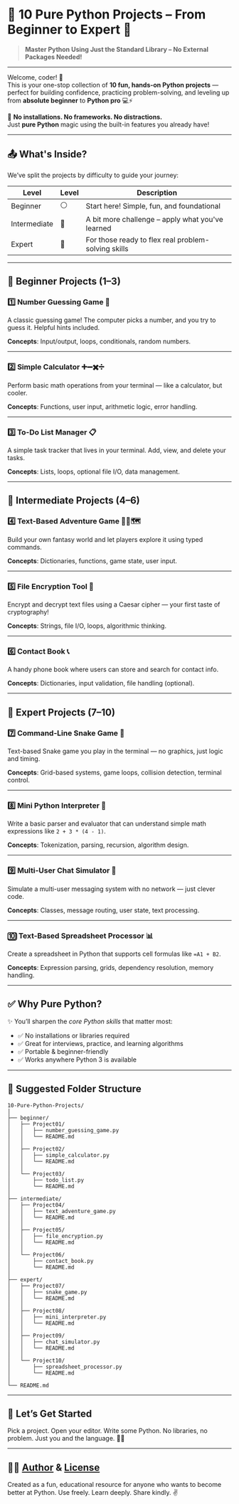 # 🐍 10 Pure Python Projects – From Beginner to Expert 🚀  

> **Master Python Using Just the Standard Library – No External Packages Needed!**

---

Welcome, coder! 👋  
This is your one-stop collection of **10 fun, hands-on Python projects** — perfect for building confidence, practicing problem-solving, and leveling up from **absolute beginner** to **Python pro** 💻⚡

🔧 **No installations. No frameworks. No distractions.**  
Just **pure Python** magic using the built-in features you already have!

---

## 📤 What's Inside?

We’ve split the projects by difficulty to guide your journey:

| Level | Level | Description |
|-------|-------|-------------|
| Beginner | ⚪ | Start here! Simple, fun, and foundational |
| Intermediate | 🔵 | A bit more challenge – apply what you've learned |
| Expert | 🔴 | For those ready to flex real problem-solving skills |

---

## 🧒 Beginner Projects (1–3)

### 1️⃣ Number Guessing Game 🎯  

A classic guessing game! The computer picks a number, and you try to guess it. Helpful hints included.

**Concepts**: Input/output, loops, conditionals, random numbers.

---

### 2️⃣ Simple Calculator ➕➖✖️➗

Perform basic math operations from your terminal — like a calculator, but cooler.

**Concepts**: Functions, user input, arithmetic logic, error handling.

---

### 3️⃣ To-Do List Manager 📋  

A simple task tracker that lives in your terminal. Add, view, and delete your tasks.

**Concepts**: Lists, loops, optional file I/O, data management.

---

## 👨 Intermediate Projects (4–6)

### 4️⃣ Text-Based Adventure Game 🧙‍♂️🗺️  

Build your own fantasy world and let players explore it using typed commands.

**Concepts**: Dictionaries, functions, game state, user input.

---

### 5️⃣ File Encryption Tool 🔐  

Encrypt and decrypt text files using a Caesar cipher — your first taste of cryptography!

**Concepts**: Strings, file I/O, loops, algorithmic thinking.

---

### 6️⃣ Contact Book 📞  

A handy phone book where users can store and search for contact info.

**Concepts**: Dictionaries, input validation, file handling (optional).

---

## 👴 Expert Projects (7–10)

### 7️⃣ Command-Line Snake Game 🐍  

Text-based Snake game you play in the terminal — no graphics, just logic and timing.

**Concepts**: Grid-based systems, game loops, collision detection, terminal control.

---

### 8️⃣ Mini Python Interpreter 🧮  

Write a basic parser and evaluator that can understand simple math expressions like `2 + 3 * (4 - 1)`.

**Concepts**: Tokenization, parsing, recursion, algorithm design.

---

### 9️⃣ Multi-User Chat Simulator 💬  

Simulate a multi-user messaging system with no network — just clever code.

**Concepts**: Classes, message routing, user state, text processing.

---

### 🔟 Text-Based Spreadsheet Processor 📊  

Create a spreadsheet in Python that supports cell formulas like `=A1 + B2`.

**Concepts**: Expression parsing, grids, dependency resolution, memory handling.

---

## ✅ Why Pure Python?

✨ You’ll sharpen the *core Python skills* that matter most:

- ✅ No installations or libraries required
- ✅ Great for interviews, practice, and learning algorithms
- ✅ Portable & beginner-friendly
- ✅ Works anywhere Python 3 is available

---

## 📁 Suggested Folder Structure

```plaintext
10-Pure-Python-Projects/
│
├── beginner/
│   ├── Project01/
│   │   ├── number_guessing_game.py
│   │   └── README.md
│   │
│   ├── Project02/
│   │   ├── simple_calculator.py
│   │   └── README.md
│   │
│   └── Project03/
│       ├── todo_list.py
│       └── README.md
│
├── intermediate/
│   ├── Project04/
│   │   ├── text_adventure_game.py
│   │   └── README.md
│   │
│   ├── Project05/
│   │   ├── file_encryption.py
│   │   └── README.md
│   │
│   └── Project06/
│       ├── contact_book.py
│       └── README.md
│
├── expert/
│   ├── Project07/
│   │   ├── snake_game.py
│   │   └── README.md
│   │
│   ├── Project08/
│   │   ├── mini_interpreter.py
│   │   └── README.md
│   │
│   ├── Project09/
│   │   ├── chat_simulator.py
│   │   └── README.md
│   │
│   └── Project10/
│       ├── spreadsheet_processor.py
│       └── README.md
│
└── README.md
````

---

## 🚀 Let’s Get Started

Pick a project. Open your editor. Write some Python. No libraries, no problem. Just you and the language. 🧠💡

---

## 🧑‍💻 [Author](https://github.com/mj-awad17) & [License](https://github.com/mj-awad17/10-Pure-Python-Projects-Beginner-to-Expert-Level/blob/main/LICENSE)

Created as a fun, educational resource for anyone who wants to become better at Python.
Use freely. Learn deeply. Share kindly. ✌️